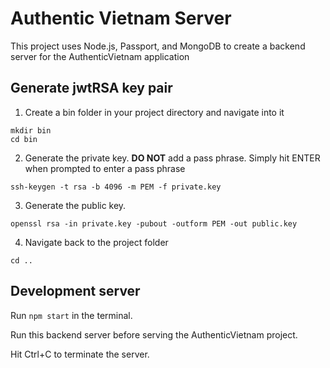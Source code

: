 # Authentic Vietnam Server
This project uses Node.js, Passport, and MongoDB to create a backend server 
for the AuthenticVietnam application

## Generate jwtRSA key pair
1. Create a bin folder in your project directory and navigate into it
```
mkdir bin
cd bin
```
2. Generate the private key. **DO NOT** add a pass phrase. Simply hit ENTER when prompted to enter a pass phrase
```
ssh-keygen -t rsa -b 4096 -m PEM -f private.key
```
3. Generate the public key.
```
openssl rsa -in private.key -pubout -outform PEM -out public.key
```
4. Navigate back to the project folder
```
cd ..
```

## Development server
Run ```npm start``` in the terminal. 

Run this backend server before serving the AuthenticVietnam project.

Hit Ctrl+C to terminate the server.